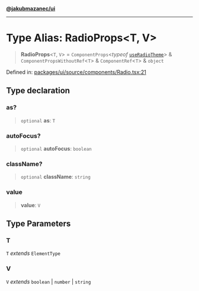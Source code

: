 [**@jakubmazanec/ui**](../README.md)

---

# Type Alias: RadioProps\<T, V\>

> **RadioProps**\<`T`, `V`\> = `ComponentProps`\<_typeof_
> [`useRadioTheme`](../variables/useRadioTheme.md)\> & `ComponentPropsWithoutRef`\<`T`\> &
> `ComponentRef`\<`T`\> & `object`

Defined in:
[packages/ui/source/components/Radio.tsx:21](https://github.com/jakubmazanec/tools/blob/6fe16df773d5da14c29261ea934e72b3f99fabb7/packages/ui/source/components/Radio.tsx#L21)

## Type declaration

### as?

> `optional` **as**: `T`

### autoFocus?

> `optional` **autoFocus**: `boolean`

### className?

> `optional` **className**: `string`

### value

> **value**: `V`

## Type Parameters

### T

`T` _extends_ `ElementType`

### V

`V` _extends_ `boolean` \| `number` \| `string`
